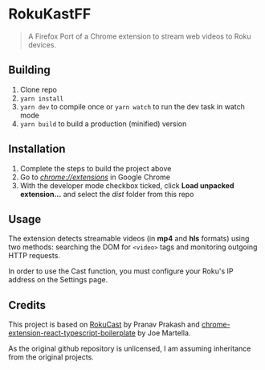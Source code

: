 # RokuKastFF

> A Firefox Port of a Chrome extension to stream web videos to Roku devices.

## Building

1. Clone repo
2. `yarn install`
3. `yarn dev` to compile once or `yarn watch` to run the dev task in watch mode
4. `yarn build` to build a production (minified) version

## Installation

1. Complete the steps to build the project above
2. Go to [_chrome://extensions_](chrome://extensions) in Google Chrome
3. With the developer mode checkbox ticked, click **Load unpacked extension...** and select the _dist_ folder from this repo

## Usage

The extension detects streamable videos (in **mp4** and **hls** formats) using two methods: searching the DOM for `<video>` tags and monitoring outgoing HTTP requests.

In order to use the Cast function, you must configure your Roku's IP address on the Settings page.

## Credits

This project is based on [RokuCast](https://github.com/pranav-prakash/RokuCast/) by Pranav Prakash and [chrome-extension-react-typescript-boilerplate](https://github.com/martellaj/chrome-extension-react-typescript-boilerplate) by Joe Martella.

As the original github repository is unlicensed, I am assuming inheritance from the original projects.